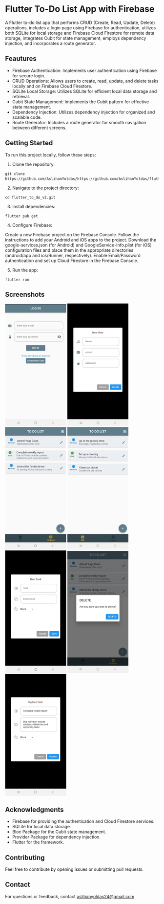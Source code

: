 # Flutter To-Do List App with Firebase

A Flutter to-do list app that performs CRUD (Create, Read, Update, Delete) operations, includes a login page using Firebase for authentication, utilizes both SQLite for local storage and Firebase Cloud Firestore for remote data storage, integrates Cubit for state management, employs dependency injection, and incorporates a route generator.

## Feautures
- Firebase Authentication: Implements user authentication using Firebase for secure login.
- CRUD Operations: Allows users to create, read, update, and delete tasks locally and on Firebase Cloud Firestore.
- SQLite Local Storage: Utilizes SQLite for efficient local data storage and retrieval.
- Cubit State Management: Implements the Cubit pattern for effective state management.
- Dependency Injection: Utilizes dependency injection for organized and scalable code.
- Route Generator: Includes a route generator for smooth navigation between different screens.

## Getting Started
To run this project locally, follow these steps:

1. Clone the repository:
``` 
git clone https://github.com/AslihanYoldas/https://github.com/AslihanYoldas/flutter_to_do_v2.git
```
2. Navigate to the project directory:

```
cd flutter_to_do_v2.git
```
3. Install dependencies:
```
flutter pub get
```
4. Configure Firebase:

Create a new Firebase project on the Firebase Console.
Follow the instructions to add your Android and iOS apps to the project.
Download the google-services.json (for Android) and GoogleService-Info.plist (for iOS) configuration files and place them in the appropriate directories (android/app and ios/Runner, respectively).
Enable Email/Password authentication and set up Cloud Firestore in the Firebase Console.

5. Run the app:

``` 
flutter run
``` 

## Screenshots

<img src="screen_shots/login_page.jpeg" alt="login_page" width="200"/>
<img src="screen_shots/create_user.jpeg" alt="create_user" width="200"/>
<img src="screen_shots/firebase_main_page.jpeg" alt="firebase_main_page" width="200"/>
<img src="screen_shots/sql_main_page.jpeg" alt="sql_main_page" width="200"/>
<img src="screen_shots/new_task.jpeg" alt="new_task" width="200"/>
<img src="screen_shots/delete_task.jpeg" alt="delete_task" width="200"/>
<img src="screen_shots/update_task.jpeg" alt="update_task" width="200"/>

## Acknowledgments
- Firebase for providing the authentication and Cloud Firestore services.
- SQLite for local data storage.
- Bloc Package for the Cubit state management.
- Provider Package for dependency injection.
- Flutter for the framework.

## Contributing
Feel free to contribute by opening issues or submitting pull requests. 

## Contact
For questions or feedback, contact aslihanyoldas24@gmail.com


